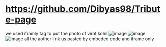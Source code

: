 # https://github.com/Dibyas98/Tribute-page
we used iframly tag to put the photo of virat kohil
![image](https://github.com/Dibyas98/Tribute-page/assets/125633895/534e9d89-e282-4aee-8f88-43e071433e89)
![image](https://github.com/Dibyas98/Tribute-page/assets/125633895/bb2c9042-8b5a-4157-8e60-c028243187b9)
![image](https://github.com/Dibyas98/Tribute-page/assets/125633895/0dfbb54a-171c-4033-8e07-152e112679b4)
all the aother link us pasted by embeded code and iframe only
